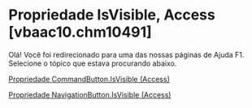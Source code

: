 
# Propriedade IsVisible, Access [vbaac10.chm10491]

Olá! Você foi redirecionado para uma das nossas páginas de Ajuda F1. Selecione o tópico que estava procurando abaixo.

[Propriedade CommandButton.IsVisible (Access)](http://msdn.microsoft.com/library/f5438725-4628-4f8e-1bf3-0027348b9285%28Office.15%29.aspx)

[Propriedade NavigationButton.IsVisible (Access)](http://msdn.microsoft.com/library/e288a0a8-40e2-9609-b11c-ac68438c2339%28Office.15%29.aspx)

